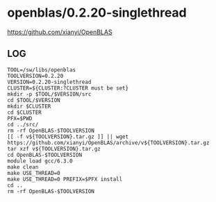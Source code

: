 openblas/0.2.20-singlethread
============================

<https://github.com/xianyi/OpenBLAS>

LOG
---

    TOOL=/sw/libs/openblas
    TOOLVERSION=0.2.20
    VERSION=0.2.20-singlethread
    CLUSTER=${CLUSTER:?CLUSTER must be set}
    mkdir -p $TOOL/$VERSION/src
    cd $TOOL/$VERSION
    mkdir $CLUSTER
    cd $CLUSTER
    PFX=$PWD
    cd ../src/
    rm -rf OpenBLAS-$TOOLVERSION
    [[ -f v${TOOLVERSION}.tar.gz ]] || wget https://github.com/xianyi/OpenBLAS/archive/v${TOOLVERSION}.tar.gz
    tar xzf v${TOOLVERSION}.tar.gz
    cd OpenBLAS-$TOOLVERSION
    module load gcc/6.3.0
    make clean
    make USE_THREAD=0
    make USE_THREAD=0 PREFIX=$PFX install
    cd ..
    rm -rf OpenBLAS-$TOOLVERSION


